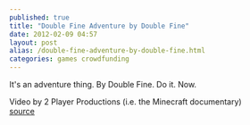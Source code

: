 ```yaml
---
published: true
title: "Double Fine Adventure by Double Fine"
date: 2012-02-09 04:57
layout: post
alias: /double-fine-adventure-by-double-fine.html
categories: games crowdfunding
---
```

It&apos;s an adventure thing. By Double Fine. Do it. Now.

Video by 2 Player Productions (i.e. the Minecraft documentary)
<br /><a href="http://www.kickstarter.com/projects/66710809/double-fine-adventure">source</a>
